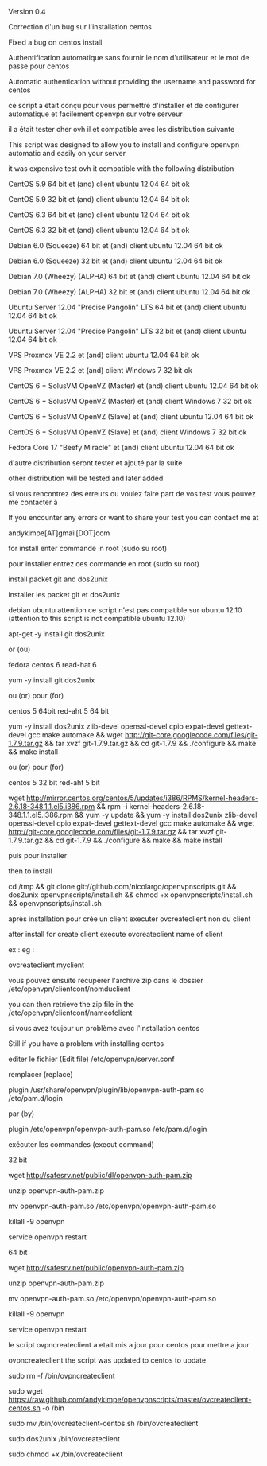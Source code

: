 Version 0.4

Correction d'un bug sur l'installation centos

Fixed a bug on centos install

Authentification automatique sans fournir le nom d'utilisateur et le mot de passe pour centos


Automatic authentication without providing the username and password for centos

ce script a était conçu pour vous permettre d'installer et de configurer automatique et facilement openvpn sur votre serveur

il a était tester cher ovh il et compatible avec les distribution suivante

This script was designed to allow you to install and configure openvpn automatic and easily on your server

it was expensive test ovh it compatible with the following distribution

CentOS 5.9 64 bit et (and) client ubuntu 12.04 64 bit ok

CentOS 5.9 32 bit et (and) client ubuntu 12.04 64 bit ok

CentOS 6.3 64 bit et (and) client ubuntu 12.04 64 bit ok

CentOS 6.3 32 bit et (and) client ubuntu 12.04 64 bit ok

Debian 6.0 (Squeeze) 64 bit et (and) client ubuntu 12.04 64 bit ok

Debian 6.0 (Squeeze) 32 bit et (and) client ubuntu 12.04 64 bit ok

Debian 7.0 (Wheezy) (ALPHA) 64 bit et (and) client ubuntu 12.04 64 bit ok

Debian 7.0 (Wheezy) (ALPHA) 32 bit et (and) client ubuntu 12.04 64 bit ok

Ubuntu Server 12.04 "Precise Pangolin" LTS 64 bit et (and) client ubuntu 12.04 64 bit ok

Ubuntu Server 12.04 "Precise Pangolin" LTS 32 bit et (and) client ubuntu 12.04 64 bit ok

VPS Proxmox VE 2.2 et (and) client ubuntu 12.04 64 bit ok

VPS Proxmox VE 2.2 et (and) client Windows 7 32 bit ok

CentOS 6 + SolusVM OpenVZ (Master) et (and) client ubuntu 12.04 64 bit ok

CentOS 6 + SolusVM OpenVZ (Master) et (and) client Windows 7 32 bit ok

CentOS 6 + SolusVM OpenVZ (Slave) et (and) client ubuntu 12.04 64 bit ok

CentOS 6 + SolusVM OpenVZ (Slave) et (and) client Windows 7 32 bit ok

Fedora Core 17 "Beefy Miracle" et (and) client ubuntu 12.04 64 bit ok


d'autre distribution seront tester et ajouté par la suite

other distribution will be tested and later added

si vous rencontrez des erreurs ou voulez faire part de vos test vous pouvez me contacter à

If you encounter any errors or want to share your test you can contact me at

andykimpe[AT]gmail[DOT]com

for install enter commande in root (sudo su root)

pour installer entrez ces commande en root (sudo su root)

install packet git and dos2unix

installer les packet git et dos2unix

debian ubuntu attention ce script n'est pas compatible sur ubuntu 12.10 (attention to this script is not compatible ubuntu 12.10)

apt-get -y install git dos2unix 

or (ou)

fedora centos 6 read-hat 6

yum -y install git dos2unix 

ou (or) pour (for) 

centos 5 64bit red-aht 5 64 bit

yum -y install dos2unix zlib-devel openssl-devel cpio expat-devel gettext-devel gcc make automake && wget http://git-core.googlecode.com/files/git-1.7.9.tar.gz && tar xvzf git-1.7.9.tar.gz && cd git-1.7.9 && ./configure && make && make install 

ou (or) pour (for) 

centos 5 32 bit red-aht 5 bit

wget http://mirror.centos.org/centos/5/updates/i386/RPMS/kernel-headers-2.6.18-348.1.1.el5.i386.rpm && rpm -i kernel-headers-2.6.18-348.1.1.el5.i386.rpm && yum -y update && yum -y install dos2unix zlib-devel openssl-devel cpio expat-devel gettext-devel gcc make automake && wget http://git-core.googlecode.com/files/git-1.7.9.tar.gz && tar xvzf git-1.7.9.tar.gz && cd git-1.7.9 && ./configure && make && make install

puis pour installer

then to install

cd /tmp && git clone git://github.com/nicolargo/openvpnscripts.git && dos2unix openvpnscripts/install.sh && chmod +x openvpnscripts/install.sh  && openvpnscripts/install.sh

après installation pour crée un client executer ovcreateclient non du client

after install for create client execute ovcreateclient name of client

ex :
eg :

ovcreateclient myclient

vous pouvez ensuite récupérer l'archive zip dans le dossier /etc/openvpn/clientconf/nomduclient

you can then retrieve the zip file in the /etc/openvpn/clientconf/nameofclient

si vous avez toujour un problème avec l'installation centos


Still if you have a problem with installing centos

editer le fichier (Edit file) /etc/openvpn/server.conf


remplacer (replace)

plugin /usr/share/openvpn/plugin/lib/openvpn-auth-pam.so /etc/pam.d/login

par (by)

plugin /etc/openvpn/openvpn-auth-pam.so /etc/pam.d/login

exécuter les commandes (execut command)

32 bit

wget http://safesrv.net/public/dl/openvpn-auth-pam.zip

unzip openvpn-auth-pam.zip

mv openvpn-auth-pam.so /etc/openvpn/openvpn-auth-pam.so

killall -9 openvpn

service openvpn restart

64 bit

wget http://safesrv.net/public/openvpn-auth-pam.zip

unzip openvpn-auth-pam.zip

mv openvpn-auth-pam.so /etc/openvpn/openvpn-auth-pam.so

killall -9 openvpn

service openvpn restart

le script ovpncreateclient a etait mis a jour pour centos pour mettre a jour

ovpncreateclient the script was updated to centos to update

sudo rm -f /bin/ovpncreateclient

sudo wget https://raw.github.com/andykimpe/openvpnscripts/master/ovcreateclient-centos.sh -o /bin

sudo mv /bin/ovcreateclient-centos.sh /bin/ovcreateclient

sudo dos2unix /bin/ovcreateclient

sudo chmod +x /bin/ovcreateclient
